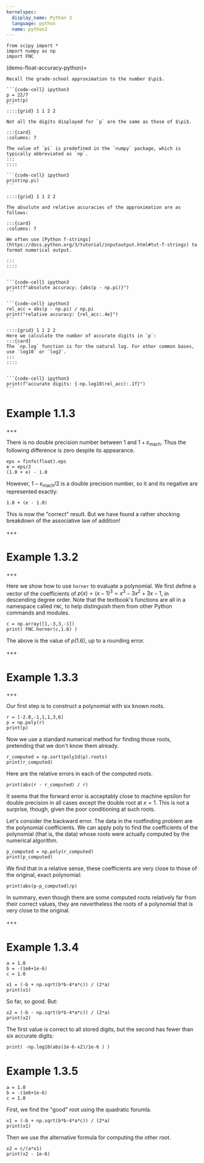 ```yaml
---
kernelspec:
  display_name: Python 3
  language: python
  name: python3
---
```


```{code-cell} ipython3
from scipy import *
import numpy as np
import FNC
```

(demo-float-accuracy-python)=
``````{dropdown} Floating-point accuracy
Recall the grade-school approximation to the number $\pi$.

```{code-cell} ipython3
p = 22/7
print(p)
```
::::{grid} 1 1 2 2

Not all the digits displayed for `p` are the same as those of $\pi$. 

:::{card}
:columns: 7

The value of `pi` is predefined in the `numpy` package, which is typically abbreviated as `np`.
:::
::::

```{code-cell} ipython3
print(np.pi)
```

::::{grid} 1 1 2 2

The absolute and relative accuracies of the approximation are as follows:

:::{card}
:columns: 7

We often use [Python f-strings](https://docs.python.org/3/tutorial/inputoutput.html#tut-f-strings) to format numerical output. 

:::
::::


```{code-cell} ipython3
print(f"absolute accuracy: {abs(p - np.pi)}")
```

```{code-cell} ipython3
rel_acc = abs(p - np.pi) / np.pi
print("relative accuracy: {rel_acc:.4e}")
```

::::{grid} 1 1 2 2
Here we calculate the number of accurate digits in `p`:
:::{card}
The `np.log` function is for the natural log. For other common bases, use `log10` or `log2`.
:::
::::


```{code-cell} ipython3
print(f"accurate digits: {-np.log10(rel_acc):.1f}")
```
``````

# Example 1.1.3

+++

There is no double precision number between $1$ and $1+\varepsilon_\text{mach}$. Thus the following difference is zero despite its appearance.

```{code-cell} ipython3
eps = finfo(float).eps
e = eps/2
(1.0 + e) - 1.0
```

However, $1-\varepsilon_\text{mach}/2$ is a double precision number, so it and its negative are represented exactly:

```{code-cell} ipython3
1.0 + (e - 1.0)
```

This is now the "correct" result. But we have found a rather shocking breakdown of the associative law of addition!

+++

# Example 1.3.2

+++

Here we show how to use `horner` to evaluate a polynomial. We first define a vector of the coefficients of $p(x)=(x−1)^3=x^3−3x^2+3x−1$, in descending degree order. Note that the textbook's functions are all in a namespace called `FNC`, to help distinguish them from other Python commands and modules.

```{code-cell} ipython3
c = np.array([1,-3,3,-1])
print( FNC.horner(c,1.6) )
```

The above is the value of $p(1.6)$, up to a rounding error.

+++

# Example 1.3.3

+++

Our first step is to construct a polynomial with six known roots.

```{code-cell} ipython3
r = [-2.0,-1,1,1,3,6]
p = np.poly(r)
print(p)
```

Now we use a standard numerical method for finding those roots, pretending that we don't know them already.

```{code-cell} ipython3
r_computed = np.sort(poly1d(p).roots)
print(r_computed)
```

Here are the relative errors in each of the computed roots.

```{code-cell} ipython3
print(abs(r - r_computed) / r)
```

It seems that the forward error is acceptably close to machine epsilon for double precision in all cases except the double root at $x=1$. This is not a surprise, though, given the poor conditioning at such roots.

Let's consider the backward error. The data in the rootfinding problem are the polynomial coefficients. We can apply poly to find the coefficients of the polynomial (that is, the data) whose roots were actually computed by the numerical algorithm.

```{code-cell} ipython3
p_computed = np.poly(r_computed)
print(p_computed)
```

We find that in a relative sense, these coefficients are very close to those of the original, exact polynomial:

```{code-cell} ipython3
print(abs(p-p_computed)/p)
```

In summary, even though there are some computed roots relatively far from their correct values, they are nevertheless the roots of a polynomial that is very close to the original.

+++

# Example 1.3.4

```{code-cell} ipython3
a = 1.0
b = -(1e6+1e-6)
c = 1.0
```

```{code-cell} ipython3
x1 = (-b + np.sqrt(b*b-4*a*c)) / (2*a)
print(x1)
```

So far, so good. But:

```{code-cell} ipython3
x2 = (-b - np.sqrt(b*b-4*a*c)) / (2*a)
print(x2)
```

The first value is correct to all stored digits, but the second has fewer than six accurate digits:

```{code-cell} ipython3
print( -np.log10(abs(1e-6-x2)/1e-6 ) )
```

# Example 1.3.5

```{code-cell} ipython3
a = 1.0
b = -(1e6+1e-6)
c = 1.0
```

First, we find the "good" root using the quadratic forumla. 

```{code-cell} ipython3
x1 = (-b + np.sqrt(b*b-4*a*c)) / (2*a)
print(x1)
```

Then we use the alternative formula for computing the other root. 

```{code-cell} ipython3
x2 = c/(a*x1)
print(x2 - 1e-6)
```

```{code-cell} ipython3

```
